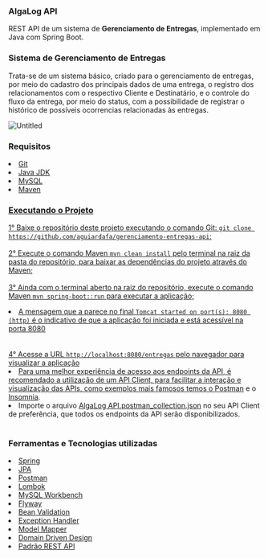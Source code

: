 ### AlgaLog API

REST API de um sistema de **Gerenciamento de Entregas**, implementado em Java com Spring Boot.

### Sistema de Gerenciamento de Entregas
Trata-se de um sistema básico, criado para o gerenciamento de entregas, por meio do cadastro dos principais dados de uma entrega, o registro dos relacionamentos com o respectivo Cliente e Destinatário, e o controle do fluxo da entrega, por meio do status, com a possibilidade de registrar o histórico de possíveis ocorrencias relacionadas às entregas. 

![Untitled](https://user-images.githubusercontent.com/68922997/201790444-3e7d9e8c-f5e7-4236-9b5a-15a42ee22412.png)

### Requisitos
<li><a href="https://git-scm.com/">Git</li>
<li><a href="https://www.oracle.com/java/technologies/downloads/">Java JDK</li>
<li><a href="https://dev.mysql.com/downloads">MySQL</li>
<li><a href="https://maven.apache.org/download.cgi">Maven</li>

### Executando o Projeto
1° Baixe o repositório deste projeto executando o comando Git: `git clone https://github.com/aguiardafa/gerenciamento-entregas-api`;
</br></br>
2° Execute o comando Maven `mvn clean install` pelo terminal na raiz da pasta do repositório, para baixar as dependências do projeto através do Maven;
</br></br>
3° Ainda com o terminal aberto na raiz do repositório, execute o comando Maven `mvn spring-boot::run` para executar a aplicação;
</br>
<li>A mensagem que a parece no final <code>Tomcat started on port(s): 8080 (http)</code> é o indicativo de que a aplicação foi iniciada e está acessível na porta 8080</li>
</br></br>
4° Acesse a URL <code>http://localhost:8080/entregas</code> pelo navegador para visualizar a aplicação
</br>
<li>Para uma melhor experiência de acesso aos endpoints da API, é recomendado a utilização de um API Client, para facilitar a interação e visualização das APIs, como exemplos mais famosos temos o <a href="https://www.postman.com/">Postman</a> e o <a href="https://insomnia.rest/">Insomnia</a>.</li>
<li>Importe o arquivo <a href="https://schema.getpostman.com/json/collection/v2.1.0/collection.json">AlgaLog API.postman_collection.json</a> no seu API Client de preferência, que todos os endpoints da API serão disponibilizados.</li>
</br>

### Ferramentas e Tecnologias utilizadas
<li><a href="https://spring.io/">Spring</li>
<li><a href="https://www.devmedia.com.br/introducao-a-jpa-java-persistence-api/28173">JPA</li>
<li><a href="https://www.postman.com/">Postman</li>
<li><a href="https://projectlombok.org/">Lombok</li>
<li><a href="https://dev.mysql.com/downloads/workbench/">MySQL Workbench</li>
<li><a href="https://flywaydb.org/">Flyway</li>
<li><a href="https://beanvalidation.org/">Bean Validation</li>
<li><a href="https://spring.io/blog/2013/11/01/exception-handling-in-spring-mvc">Exception Handler</li>
<li><a href="http://modelmapper.org/getting-started/">Model Mapper</li>
<li><a href="https://medium.com/beelabacademy/domain-driven-design-vs-arquitetura-em-camadas-d01455698ec5#:~:text=O%20DDD%20(Domain%20Driven%20Design,neg%C3%B3cios%20que%20tratamos%20como%20dom%C3%ADnio."> Domain Driven Design</li>
<li><a href="https://www.devmedia.com.br/introducao-a-web-services-restful/37387#:~:text=O%20padr%C3%A3o%20REST%20determina%20como,entidade%20em%20um%20dado%20momento.">Padrão REST API</li>


